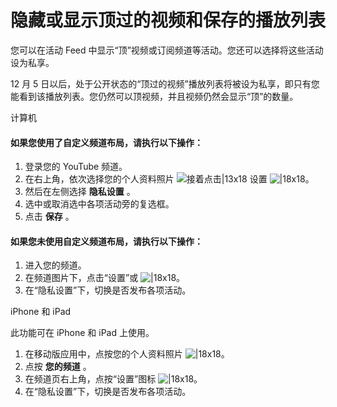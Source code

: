 # 隐藏或显示顶过的视频和保存的播放列表

您可以在活动 Feed 中显示“顶”视频或订阅频道等活动。您还可以选择将这些活动设为私享。

12 月 5 日以后，处于公开状态的“顶过的视频”播放列表将被设为私享，即只有您能看到该播放列表。您仍然可以顶视频，并且视频仍然会显示“顶”的数量。

计算机 

#### 如果您使用了自定义频道布局，请执行以下操作：

1. 登录您的 YouTube 频道。
2. 在右上角，依次选择您的个人资料照片 ![接着点击|13x18](https://lh3.googleusercontent.com/SaY5lqCwN7kppnS546l9ys-E2sZftTTIHjBrdV-WsGPIhGjaxcEXjfgdIfW_UNG7Sw0=w13-h18 "接着点击") 设置 ![|18x18](https://lh3.googleusercontent.com/JIfhFcNpFpZRX6J6zdHg7aTr4kToTU05MJCZYULcdbQ8HFScPP4QEyJK0vwQaSAS9w=w18-h18)。
3. 然后在左侧选择 **隐私设置** 。
4. 选中或取消选中各项活动旁的复选框。
5. 点击 **保存** 。

#### 如果您未使用自定义频道布局，请执行以下操作：

1. 进入您的频道。
2. 在频道图片下，点击“设置”或 ![|18x18](https://lh3.googleusercontent.com/JIfhFcNpFpZRX6J6zdHg7aTr4kToTU05MJCZYULcdbQ8HFScPP4QEyJK0vwQaSAS9w=w18-h18)。
3. 在“隐私设置”下，切换是否发布各项活动。

iPhone 和 iPad

此功能可在 iPhone 和 iPad 上使用。

1. 在移动版应用中，点按您的个人资料照片 ![|18x18](https://lh3.googleusercontent.com/NB5qyD2bwPLSxRz3L4RkFWHtTntWnKPJ5-jUmi5tToCc3-230ToGVw1WbpGWolgh2eT4=w18-h18)。
2. 点按 **您的频道** 。
3. 在频道页右上角，点按“设置”图标 ![|18x18](https://lh3.googleusercontent.com/JIfhFcNpFpZRX6J6zdHg7aTr4kToTU05MJCZYULcdbQ8HFScPP4QEyJK0vwQaSAS9w=w18-h18)。
4. 在“隐私设置”下，切换是否发布各项活动。
